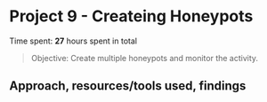 # Project 9 - Createing Honeypots

Time spent: **27** hours spent in total

> Objective: Create multiple honeypots and monitor the activity.

## Approach, resources/tools used, findings
